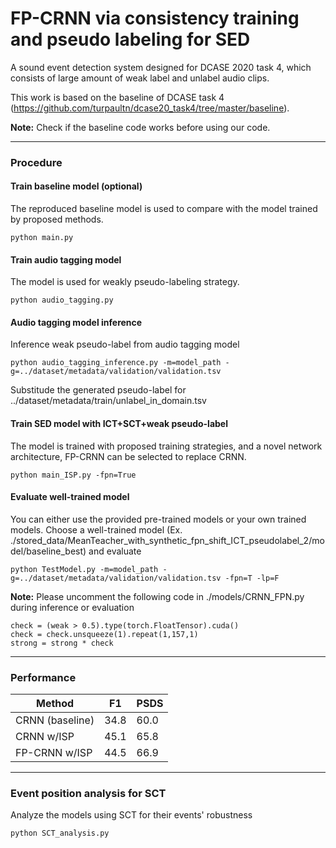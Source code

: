 # FP-CRNN via consistency training and pseudo labeling for SED
A sound event detection system designed for DCASE 2020 task 4, which consists of large amount of weak label and unlabel audio clips.

This work is based on the baseline of DCASE task 4 (https://github.com/turpaultn/dcase20_task4/tree/master/baseline). 

**Note:** Check if the baseline code works before using our code.

-------------------------------
### Procedure
#### Train baseline model (optional)
The reproduced baseline model is used to compare with the model trained by proposed methods.
```
python main.py
```
#### Train audio tagging model 
The model is used for weakly pseudo-labeling strategy.
```
python audio_tagging.py
```
#### Audio tagging model inference
Inference weak pseudo-label from audio tagging model
```
python audio_tagging_inference.py -m=model_path -g=../dataset/metadata/validation/validation.tsv
```
Substitude the generated pseudo-label for ../dataset/metadata/train/unlabel_in_domain.tsv
#### Train SED model with ICT+SCT+weak pseudo-label
The model is trained with proposed training strategies, and a novel network architecture, FP-CRNN can be selected to replace CRNN.
```
python main_ISP.py -fpn=True
```
#### Evaluate well-trained model
You can either use the provided pre-trained models or your own trained models. 
Choose a well-trained model (Ex. ./stored_data/MeanTeacher_with_synthetic_fpn_shift_ICT_pseudolabel_2/model/baseline_best) and evaluate

```
python TestModel.py -m=model_path -g=../dataset/metadata/validation/validation.tsv -fpn=T -lp=F
```
**Note:** Please uncomment the following code in ./models/CRNN_FPN.py during inference or evaluation
```
check = (weak > 0.5).type(torch.FloatTensor).cuda()
check = check.unsqueeze(1).repeat(1,157,1)
strong = strong * check
```
-------------------------------
### Performance
| Method | F1 | PSDS |
| ----- | ----- | --- |
| CRNN (baseline) | 34.8 | 60.0 |
| CRNN w/ISP | 45.1 | 65.8 |
| FP-CRNN w/ISP | 44.5 | 66.9 |
-------------------------------
### Event position analysis for SCT
Analyze the models using SCT for their events' robustness
```
python SCT_analysis.py
```
